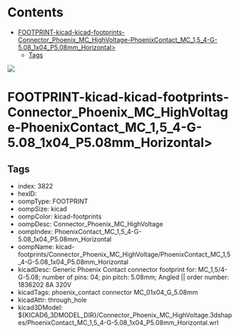 



Contents
========

* [FOOTPRINT-kicad-kicad-footprints-Connector_Phoenix_MC_HighVoltage-PhoenixContact_MC_1,5_4-G-5.08_1x04_P5.08mm_Horizontal>](#footprint-kicad-kicad-footprints-connector_phoenix_mc_highvoltage-phoenixcontact_mc_15_4-g-508_1x04_p508mm_horizontal)
	* [Tags](#tags)
  
![][im]
# FOOTPRINT-kicad-kicad-footprints-Connector_Phoenix_MC_HighVoltage-PhoenixContact_MC_1,5_4-G-5.08_1x04_P5.08mm_Horizontal>

## Tags

- index: 3822
- hexID: 
- oompType: FOOTPRINT
- oompSize: kicad
- oompColor: kicad-footprints
- oompDesc: Connector_Phoenix_MC_HighVoltage
- oompIndex: PhoenixContact_MC_1,5_4-G-5.08_1x04_P5.08mm_Horizontal
- oompName: kicad-footprints/Connector_Phoenix_MC_HighVoltage/PhoenixContact_MC_1,5_4-G-5.08_1x04_P5.08mm_Horizontal
- kicadDesc: Generic Phoenix Contact connector footprint for: MC_1,5/4-G-5.08; number of pins: 04; pin pitch: 5.08mm; Angled || order number: 1836202 8A 320V
- kicadTags: phoenix_contact connector MC_01x04_G_5.08mm
- kicadAttr: through_hole
- kicad3DModel: ${KICAD6_3DMODEL_DIR}/Connector_Phoenix_MC_HighVoltage.3dshapes/PhoenixContact_MC_1,5_4-G-5.08_1x04_P5.08mm_Horizontal.wrl



[im]: image.png
